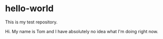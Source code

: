# hello-world
This is my test repository.

Hi. My name is Tom and I have absolutely no idea what I'm doing right now.
